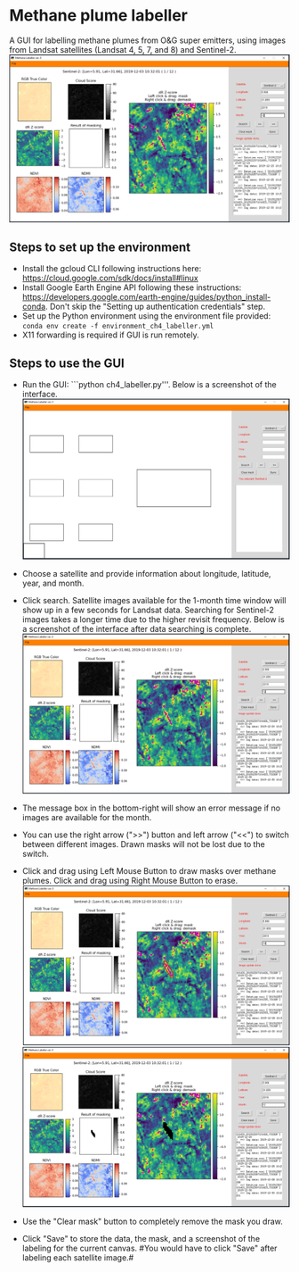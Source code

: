 # Methane plume labeller
A GUI for labelling methane plumes from O&G super emitters, using images from Landsat satellites (Landsat 4, 5, 7, and 8) and Sentinel-2.
![](figs/animation.gif)

## Steps to set up the environment
* Install the gcloud CLI following instructions here: https://cloud.google.com/sdk/docs/install#linux
* Install Google Earth Engine API following these instructions: https://developers.google.com/earth-engine/guides/python_install-conda. Don't skip the "Setting up authentication credentials" step.
* Set up the Python environment using the environment file provided: ```conda env create -f environment_ch4_labeller.yml```
* X11 forwarding is required if GUI is run remotely.

## Steps to use the GUI
* Run the GUI: ```python ch4_labeller.py'''. Below is a screenshot of the interface.
![](figs/GUI_1.PNG)

* Choose a satellite and provide information about longitude, latitude, year, and month.
* Click search. Satellite images available for the 1-month time window will show up in a few seconds for Landsat data. Searching for Sentinel-2 images takes a longer time due to the higher revisit frequency. Below is a screenshot of the interface after data searching is complete.
![](figs/GUI_4.PNG)

* The message box in the bottom-right will show an error message if no images are available for the month. 
* You can use the right arrow (">>") button and left arrow ("<<") to switch between different images. Drawn masks will not be lost due to the switch.
* Click and drag using Left Mouse Button to draw masks over methane plumes. Click and drag using Right Mouse Button to erase.
![](figs/GUI_2.PNG)
![](figs/GUI_3.PNG)
* Use the "Clear mask" button to completely remove the mask you draw.
* Click "Save" to store the data, the mask, and a screenshot of the labeling for the current canvas. #You would have to click "Save" after labeling each satellite image.#
